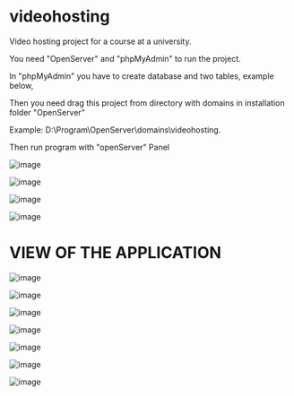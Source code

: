 # videohosting 

Video hosting project for a course at a university.

You need "OpenServer" and "phpMyAdmin" to run the project.

In "phpMyAdmin" you have to create database and two tables, example below,

Then you need drag this project from directory with domains in installation folder "OpenServer" 

Example: D:\Program\OpenServer\domains\videohosting.

Then run program with "openServer" Panel

![image](https://user-images.githubusercontent.com/70800450/165181307-384d9a5b-4eca-44b8-99fe-749494401a50.png)

![image](https://user-images.githubusercontent.com/70800450/165181428-d96af13b-5809-4a22-a6ea-49047a49d674.png)

![image](https://user-images.githubusercontent.com/70800450/165181475-2b82936f-daca-4073-81bd-ba4063101b08.png)

![image](https://user-images.githubusercontent.com/70800450/165181985-5f2c0913-99b8-4cba-a2ec-c4dd88ca312f.png)



# VIEW OF THE APPLICATION

![image](https://user-images.githubusercontent.com/70800450/165182319-e52755e7-ae84-49ab-954d-40eda20f423d.png)

![image](https://user-images.githubusercontent.com/70800450/165182353-2b7c3c87-d795-4ade-9199-4183fad5c125.png)

![image](https://user-images.githubusercontent.com/70800450/165182389-09d0ece5-61cd-4058-90e6-4ddb70481e1b.png)

![image](https://user-images.githubusercontent.com/70800450/165182428-8dba7dcf-235c-4908-a1d5-a500a7f2ea58.png)

![image](https://user-images.githubusercontent.com/70800450/165182464-193e0dbd-8e21-4b0f-8f09-254c0d959c95.png)

![image](https://user-images.githubusercontent.com/70800450/165182515-d8dfcead-3b21-48bb-935a-6b53264a64eb.png)

![image](https://user-images.githubusercontent.com/70800450/165182572-a670e7f3-0f49-4816-8b94-4e402172aaa2.png)
